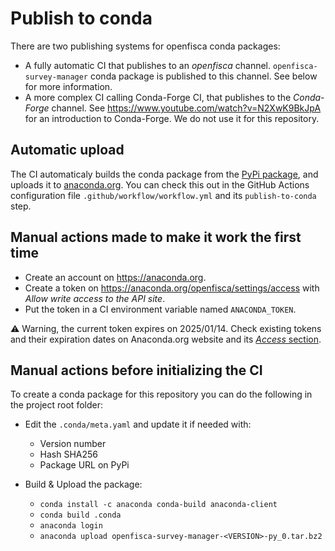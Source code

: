 # Publish to conda

There are two publishing systems for openfisca conda packages:
- A fully automatic CI that publishes to an _openfisca_ channel. `openfisca-survey-manager` conda package is published to this channel. See below for more information.
- A more complex CI calling Conda-Forge CI, that publishes to the _Conda-Forge_ channel. See https://www.youtube.com/watch?v=N2XwK9BkJpA for an introduction to Conda-Forge. We do not use it for this repository.

## Automatic upload

The CI automaticaly builds the conda package from the [PyPi package](https://pypi.org/project/OpenFisca-Survey-Manager/), and uploads it to [anaconda.org](https://anaconda.org/search?q=openfisca-survey-manager). You can check this out in the GitHub Actions configuration file `.github/workflow/workflow.yml` and its `publish-to-conda` step.

## Manual actions made to make it work the first time

- Create an account on https://anaconda.org.
- Create a token on https://anaconda.org/openfisca/settings/access with _Allow write access to the API site_.
- Put the token in a CI environment variable named `ANACONDA_TOKEN`.

⚠️ Warning, the current token expires on 2025/01/14. Check existing tokens and their expiration dates on Anaconda.org website and its [_Access_ section](https://anaconda.org/openfisca/settings/access).

## Manual actions before initializing the CI

To create a conda package for this repository you can do the following in the project root folder:

- Edit the `.conda/meta.yaml` and update it if needed with:
    - Version number
    - Hash SHA256
    - Package URL on PyPi

- Build & Upload the package:
    - `conda install -c anaconda conda-build anaconda-client`
    - `conda build .conda`
    - `anaconda login`
    - `anaconda upload openfisca-survey-manager-<VERSION>-py_0.tar.bz2`
